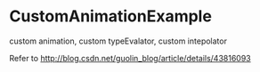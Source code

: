 # CustomAnimationExample
custom animation, custom typeEvalator, custom intepolator

Refer to http://blog.csdn.net/guolin_blog/article/details/43816093

